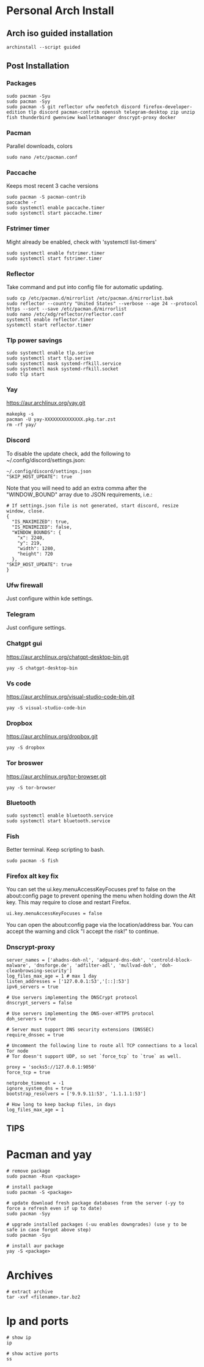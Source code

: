 # Personal Arch Install

## Arch iso guided installation
```shell
archinstall --script guided
```

## Post Installation
### Packages
```shell
sudo pacman -Syu
sudo pacman -Syy
sudo pacman -S git reflector ufw neofetch discord firefox-developer-edition tlp discord pacman-contrib openssh telegram-desktop zip unzip fish thunderbird gwenview kwalletmanager dnscrypt-proxy docker
```

### Pacman
Parallel downloads, colors
```shell
sudo nano /etc/pacman.conf
```

### Paccache
Keeps most recent 3 cache versions
```shell
sudo pacman -S pacman-contrib
paccache -r
sudo systemctl enable paccache.timer
sudo systemctl start paccache.timer
```

### Fstrimer timer
Might already be enabled, check with 'systemctl list-timers'
```shell
sudo systemctl enable fstrimer.timer
sudo systemctl start fstrimer.timer
```

### Reflector
Take command and put into config file for automatic updating.
```shell
sudo cp /etc/pacman.d/mirrorlist /etc/pacman.d/mirrorlist.bak
sudo reflector --country "United States" --verbose --age 24 --protocol https --sort --save /etc/pacman.d/mirrorlist
sudo nano /etc/xdg/reflector/reflector.conf
systemctl enable reflector.timer
systemctl start reflector.timer
```

### Tlp power savings
```shell
sudo systemctl enable tlp.serive
sudo systemctl start tlp.serive
sudo systemctl mask systemd-rfkill.service
sudo systemctl mask systemd-rfkill.socket
sudo tlp start
```

### Yay
https://aur.archlinux.org/yay.git
```shell
makepkg -s
pacman -U yay-XXXXXXXXXXXXXX.pkg.tar.zst
rm -rf yay/
```


### Discord
To disable the update check, add the following to ~/.config/discord/settings.json: 
```shell
~/.config/discord/settings.json
"SKIP_HOST_UPDATE": true
```

Note that you will need to add an extra comma after the "WINDOW_BOUND" array due to JSON requirements, i.e.: 
```shell
# If settings.json file is not generated, start discord, resize window, close.
{ 
  "IS_MAXIMIZED": true,
  "IS_MINIMIZED": false,
  "WINDOW_BOUNDS": {
    "x": 2240,
    "y": 219,
    "width": 1280,
    "height": 720
  },
"SKIP_HOST_UPDATE": true
}
```

### Ufw firewall
Just configure within kde settings.

### Telegram
Just configure settings.

### Chatgpt gui
https://aur.archlinux.org/chatgpt-desktop-bin.git
```shell
yay -S chatgpt-desktop-bin
```

### Vs code
https://aur.archlinux.org/visual-studio-code-bin.git
```shell
yay -S visual-studio-code-bin
```

### Dropbox
https://aur.archlinux.org/dropbox.git
```shell
yay -S dropbox
```

### Tor broswer
https://aur.archlinux.org/tor-browser.git
```shell
yay -S tor-browser
```

### Bluetooth
```shell
sudo systemctl enable bluetooth.service
sudo systemctl start bluetooth.service
```

### Fish
Better terminal. Keep scripting to bash.
```shell
sudo pacman -S fish
```

### Firefox alt key fix
You can set the ui.key.menuAccessKeyFocuses pref to false on the about:config page to prevent opening the menu when holding down the Alt key. This may require to close and restart Firefox.

    ui.key.menuAccessKeyFocuses = false 
    
You can open the about:config page via the location/address bar. You can accept the warning and click "I accept the risk!" to continue.

### Dnscrypt-proxy
    server_names = ['ahadns-doh-nl', 'adguard-dns-doh', 'controld-block-malware', 'dnsforge.de', 'adfilter-adl', 'mullvad-doh', 'doh-cleanbrowsing-security']
    log_files_max_age = 1 # max 1 day
    listen_addresses = ['127.0.0.1:53','[::]:53']
    ipv6_servers = true
    
    # Use servers implementing the DNSCrypt protocol
    dnscrypt_servers = false

    # Use servers implementing the DNS-over-HTTPS protocol
    doh_servers = true
    
    # Server must support DNS security extensions (DNSSEC)
    require_dnssec = true

    # Uncomment the following line to route all TCP connections to a local Tor node
    # Tor doesn't support UDP, so set `force_tcp` to `true` as well.

    proxy = 'socks5://127.0.0.1:9050'
    force_tcp = true

    netprobe_timeout = -1
    ignore_system_dns = true
    bootstrap_resolvers = ['9.9.9.11:53', '1.1.1.1:53']

    # How long to keep backup files, in days
    log_files_max_age = 1
    

## TIPS
# Pacman and yay
```shell
# remove package
sudo pacman -Rsun <package>

# install package
sudo pacman -S <package>

# update download fresh package databases from the server (-yy to force a refresh even if up to date)
sudo pacman -Syy

# upgrade installed packages (-uu enables downgrades) (use y to be safe in case forgot above step)
sudo pacman -Syu

# install aur package
yay -S <package>
```

# Archives
```shell
# extract archive
tar -xvf <filename>.tar.bz2
```

# Ip and ports
```shell
# show ip
ip

# show active ports
ss
```
